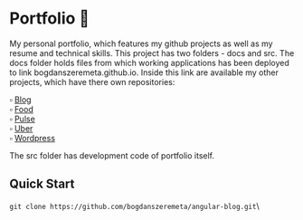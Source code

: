 # Portfolio :man:

My personal portfolio, which features my github projects as well as my resume and technical skills.
This project has two folders - docs and src. 
The docs folder holds files from which working applications has been deployed to link bogdanszeremeta.github.io. Inside this link are available my other projects, which have there own repositories:

:white_small_square: [Blog](https://github.com/bogdanszeremeta/angular-blog)\
:white_small_square: [Food](https://github.com/bogdanszeremeta/food)\
:white_small_square: [Pulse](https://github.com/bogdanszeremeta/pulse)\
:white_small_square: [Uber](https://github.com/bogdanszeremeta/uber)\
:white_small_square: [Wordpress](https://github.com/bogdanszeremeta/Wordpress)

The src folder has development code of portfolio itself.

## Quick Start
```git clone https://github.com/bogdanszeremeta/angular-blog.git```\
